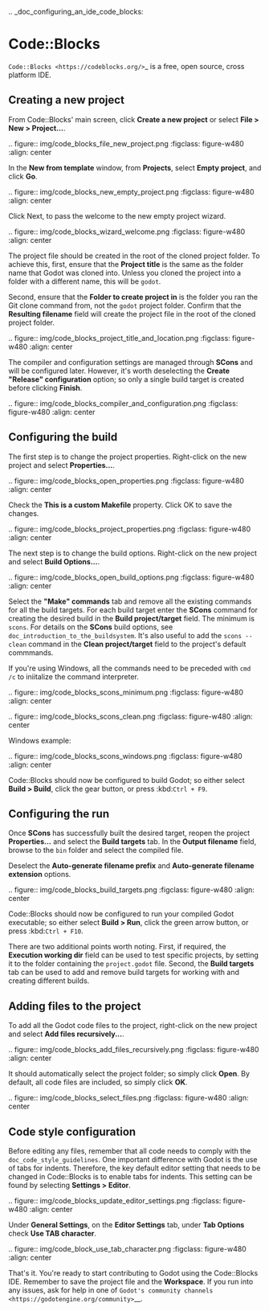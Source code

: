 .. _doc_configuring_an_ide_code_blocks:

Code::Blocks
============

`Code::Blocks <https://codeblocks.org/>`_ is a free, open source, cross platform IDE.

Creating a new project
----------------------

From Code::Blocks' main screen, click **Create a new project** or select **File > New > Project...**.

.. figure:: img/code_blocks_file_new_project.png
   :figclass: figure-w480
   :align: center

In the **New from template** window, from **Projects**, select **Empty project**, and click **Go**.

.. figure:: img/code_blocks_new_empty_project.png
   :figclass: figure-w480
   :align: center

Click Next, to pass the welcome to the new empty project wizard.

.. figure:: img/code_blocks_wizard_welcome.png
   :figclass: figure-w480
   :align: center

The project file should be created in the root of the cloned project folder. To achieve this, first, ensure that the **Project title** is the same as the folder name that Godot was cloned into. Unless you cloned the project into a folder with a different name, this will be `godot`.

Second, ensure that the **Folder to create project in** is the folder you ran the Git clone command from, not the `godot` project folder. Confirm that the **Resulting filename** field will create the project file in the root of the cloned project folder.

.. figure:: img/code_blocks_project_title_and_location.png
   :figclass: figure-w480
   :align: center

The compiler and configuration settings are managed through **SCons** and will be configured later. However, it's worth deselecting the **Create "Release" configuration** option; so only a single build target is created before clicking **Finish**.

.. figure:: img/code_blocks_compiler_and_configuration.png
   :figclass: figure-w480
   :align: center

Configuring the build
---------------------

The first step is to change the project properties. Right-click on the new project and select **Properties...**.

.. figure:: img/code_blocks_open_properties.png
   :figclass: figure-w480
   :align: center

Check the **This is a custom Makefile** property. Click OK to save the changes.

.. figure:: img/code_blocks_project_properties.png
   :figclass: figure-w480
   :align: center

The next step is to change the build options. Right-click on the new project and select **Build Options...**.

.. figure:: img/code_blocks_open_build_options.png
   :figclass: figure-w480
   :align: center

Select the **"Make" commands** tab and remove all the existing commands for all the build targets. For each build target enter the **SCons** command for creating the desired build in the **Build project/target** field. The minimum is `scons`. For details on the **SCons** build options, see `doc_introduction_to_the_buildsystem`. It's also useful to add the `scons --clean` command in the **Clean project/target** field to the project's default commmands.

If you're using Windows, all the commands need to be preceded with `cmd /c` to iniitalize the command interpreter.

.. figure:: img/code_blocks_scons_minimum.png
   :figclass: figure-w480
   :align: center

.. figure:: img/code_blocks_scons_clean.png
   :figclass: figure-w480
   :align: center

Windows example:

.. figure:: img/code_blocks_scons_windows.png
   :figclass: figure-w480
   :align: center

Code::Blocks should now be configured to build Godot; so either select **Build > Build**, click the gear button, or press :kbd:`Ctrl + F9`.

Configuring the run
-------------------

Once **SCons** has successfully built the desired target, reopen the project **Properties...** and select the **Build targets** tab. In the **Output filename** field, browse to the `bin` folder and select the compiled file.

Deselect the **Auto-generate filename prefix** and **Auto-generate filename extension** options.

.. figure:: img/code_blocks_build_targets.png
   :figclass: figure-w480
   :align: center

Code::Blocks should now be configured to run your compiled Godot executable; so either select **Build > Run**, click the green arrow button, or press :kbd:`Ctrl + F10`.

There are two additional points worth noting. First, if required, the **Execution working dir** field can be used to test specific projects, by setting it to the folder containing the `project.godot` file. Second, the **Build targets** tab can be used to add and remove build targets for working with and creating different builds.

Adding files to the project
---------------------------

To add all the Godot code files to the project, right-click on the new project and select **Add files recursively...**.

.. figure:: img/code_blocks_add_files_recursively.png
   :figclass: figure-w480
   :align: center

It should automatically select the project folder; so simply click **Open**. By default, all code files are included, so simply click **OK**.

.. figure:: img/code_blocks_select_files.png
   :figclass: figure-w480
   :align: center

Code style configuration
------------------------

Before editing any files, remember that all code needs to comply with the `doc_code_style_guidelines`. One important difference with Godot is the use of tabs for indents. Therefore, the key default editor setting that needs to be changed in Code::Blocks is to enable tabs for indents. This setting can be found by selecting **Settings > Editor**.

.. figure:: img/code_blocks_update_editor_settings.png
   :figclass: figure-w480
   :align: center

Under **General Settings**, on the **Editor Settings** tab, under **Tab Options** check **Use TAB character**.

.. figure:: img/code_block_use_tab_character.png
   :figclass: figure-w480
   :align: center

That's it. You're ready to start contributing to Godot using the Code::Blocks IDE. Remember to save the project file and the **Workspace**. If you run into any issues, ask for help in one of `Godot's community channels <https://godotengine.org/community>`__.
